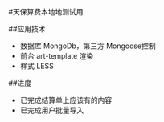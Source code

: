 #天保算费本地地测试用

##应用技术
- 数据库 MongoDb，第三方 Mongoose控制
- 前台 art-template 渲染
- 样式 LESS

##进度
- 已完成结算单上应该有的内容
- 已完成用户批量导入

